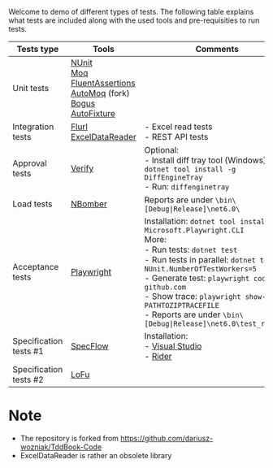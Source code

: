 Welcome to demo of different types of tests. The following table explains what tests are included along with the used tools and pre-requisities to run tests.

| Tests type |  Tools  | Comments  |
|---|---|---|
|  Unit tests | [NUnit](https://nunit.org/)<br/>[Moq](https://github.com/moq/moq4)<br />[FluentAssertions](https://fluentassertions.com/)<br />[AutoMoq](https://github.com/dariusz-wozniak/AutoMoq) (fork)<br />[Bogus](https://github.com/bchavez/Bogus)<br />[AutoFixture](https://github.com/AutoFixture/AutoFixture)   |   |
|  Integration tests |  [Flurl](https://flurl.dev/)<br />[ExcelDataReader](https://github.com/ExcelDataReader/ExcelDataReader) |  - Excel read tests<br />- REST API tests |
| Approval tests  | [Verify](https://github.com/VerifyTests/Verify)  |   Optional:<br />- Install diff tray tool (Windows): `dotnet tool install -g DiffEngineTray`<br />- Run: `diffenginetray`
| Load tests | [NBomber](https://nbomber.com/) | Reports are under `\bin\[Debug\|Release]\net6.0\`
| Acceptance tests | [Playwright](https://playwright.dev/) | Installation: `dotnet tool install -g Microsoft.Playwright.CLI`<br />More:<br />- Run tests: `dotnet test`<br />- Run tests in parallel: `dotnet test -- NUnit.NumberOfTestWorkers=5`<br />- Generate test: `playwright codegen github.com`<br />- Show trace: `playwright show-trace PATHTOZIPTRACEFILE`<br />- Reports are under `\bin\[Debug\|Release]\net6.0\test_reports`
| Specification tests #1 | [SpecFlow](https://specflow.org/) | Installation:<br />- [Visual Studio](https://docs.specflow.org/projects/specflow/en/latest/visualstudio/visual-studio-installation.html)<br />- [Rider](https://docs.specflow.org/projects/specflow/en/latest/Rider/rider-installation.html)
| Specification tests #2 | [LoFu](https://github.com/hlaueriksson/LoFuUnit)

# Note
- The repository is forked from https://github.com/dariusz-wozniak/TddBook-Code
- ExcelDataReader is rather an obsolete library
